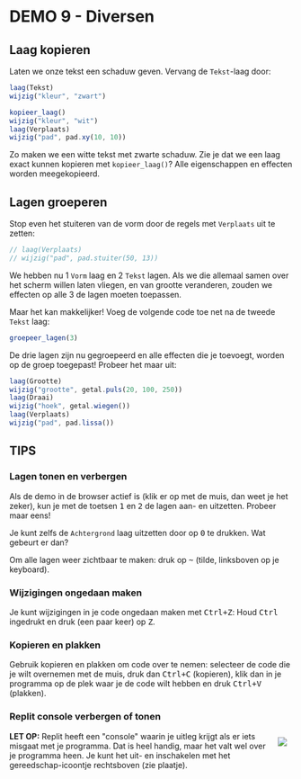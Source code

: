 # DEMO 9 - Diversen

## Laag kopieren

Laten we onze tekst een schaduw geven. Vervang de `Tekst`-laag door:

```js
laag(Tekst)
wijzig("kleur", "zwart")

kopieer_laag()
wijzig("kleur", "wit")
laag(Verplaats)
wijzig("pad", pad.xy(10, 10))
```

Zo maken we een witte tekst met zwarte schaduw. Zie je dat we een laag exact kunnen kopieren met `kopieer_laag()`? Alle eigenschappen en effecten worden meegekopieerd.



## Lagen groeperen

Stop even het stuiteren van de vorm door de regels met `Verplaats` uit te zetten:

```js
// laag(Verplaats)
// wijzig("pad", pad.stuiter(50, 13))
```

We hebben nu 1 `Vorm` laag en 2 `Tekst` lagen. Als we die allemaal samen over het scherm willen laten vliegen, en van grootte veranderen, zouden we effecten op alle 3 de lagen moeten toepassen.

Maar het kan makkelijker! Voeg de volgende code toe net na de tweede `Tekst` laag:

```js
groepeer_lagen(3)
```

De drie lagen zijn nu gegroepeerd en alle effecten die je toevoegt, worden op de groep toegepast! Probeer het maar uit:

```js
laag(Grootte)
wijzig("grootte", getal.puls(20, 100, 250))
laag(Draai)
wijzig("hoek", getal.wiegen())
laag(Verplaats)
wijzig("pad", pad.lissa())
```


## TIPS

### Lagen tonen en verbergen

Als de demo in de browser actief is (klik er op met de muis, dan weet je het zeker), kun je met de toetsen <kbd>1</kbd> en <kbd>2</kbd> de lagen aan- en uitzetten. Probeer maar eens!

Je kunt zelfs de `Achtergrond` laag uitzetten door op <kbd>0</kbd> te drukken. Wat gebeurt er dan?

Om alle lagen weer zichtbaar te maken: druk op <kbd>~</kbd> (tilde, linksboven op je keyboard).

### Wijzigingen ongedaan maken

Je kunt wijzigingen in je code ongedaan maken met <kbd>Ctrl+Z</kbd>: Houd <kbd>Ctrl</kbd> ingedrukt en druk (een paar keer) op <kbd>Z</kbd>.

### Kopieren en plakken

Gebruik kopieren en plakken om code over te nemen: selecteer de code die je wilt overnemen met de muis, druk dan <kbd>Ctrl+C</kbd> (kopieren), klik dan in je programma op de plek waar je de code wilt hebben en druk <kbd>Ctrl+V</kbd> (plakken).

### Replit console verbergen of tonen

<img style="float: right; margin: 10px;" src="images/button-devtools.png">
<b>LET OP:</b> Replit heeft een "console" waarin je uitleg krijgt als er iets misgaat met je programma. Dat is heel handig, maar het valt wel over je programma heen. Je kunt het uit- en inschakelen met het gereedschap-icoontje rechtsboven (zie plaatje).



